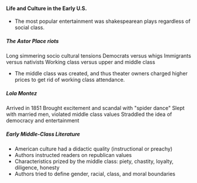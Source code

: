 #### Life and Culture in the Early U.S.
- The most popular entertainment was shakespearean plays regardless of social class.

##### The Astor Place riots
Long simmering socio cultural tensions
Democrats versus whigs
Immigrants versus nativists
Working class versus upper and middle class

- The middle class was created, and thus theater owners charged higher prices to get rid of working class attendance.

##### Lola Montez
Arrived in 1851
Brought excitement and scandal with "spider dance"
Slept with married men, violated middle class values
Straddled the idea of democracy and entertainment

##### Early Middle-Class Literature
- American culture had a didactic quality (instructional or preachy)
- Authors instructed readers on republican values
- Characteristics prized by the middle class: piety, chastity, loyalty, diligence, honesty
- Authors tried to define gender, racial, class, and moral boundaries